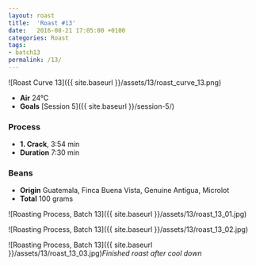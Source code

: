 ```yaml
---
layout: roast
title:  'Roast #13'
date:   2016-08-21 17:05:00 +0100
categories: Roast
tags:
- batch13
permalink: /13/
---
```


<meta name="twitter:card" content="photo" />
<meta name="twitter:site" content="Balconia Coffee" />
<meta name="twitter:title" content="Roast #13" />
<meta name="twitter:image:width" content="435" />
<meta name="twitter:image:width" content="256" />
<meta name="twitter:image" content="http://balconia.plontsch.de/assets/13/twitter_roast_curve_13.jpg" />
<meta name="twitter:url" content="http://balconia.plontsch.de/13/" />

![Roast Curve 13]({{ site.baseurl }}/assets/13/roast_curve_13.png)

* **Air** 24°C
* **Goals** [Session 5]({{ site.baseurl }}/session-5/)

### Process

* **1. Crack**, 3:54 min
* **Duration** 7:30 min

### Beans

* **Origin** Guatemala, Finca Buena Vista, Genuine Antigua, Microlot
* **Total** 100 grams

![Roasting Process, Batch 13]({{ site.baseurl }}/assets/13/roast_13_01.jpg)

![Roasting Process, Batch 13]({{ site.baseurl }}/assets/13/roast_13_02.jpg)

![Roasting Process, Batch 13]({{ site.baseurl }}/assets/13/roast_13_03.jpg)*Finished roast after cool down*
